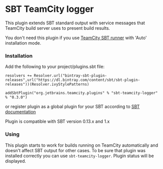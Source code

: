 SBT TeamCity logger
=============

This plugin extends SBT standard output with service messages that TeamCity build server uses to present build results.

You don't need this plugin if you use [TeamCity SBT runner](http://confluence.jetbrains.com/display/TW/SBT+Runner+Plugin) with 'Auto' installation mode.

### Installation

Add the following to your project/plugins.sbt file:

`resolvers += Resolver.url("bintray-sbt-plugin-releases",url("https://dl.bintray.com/content/sbt/sbt-plugin-releases"))(Resolver.ivyStylePatterns)`

`addSbtPlugin("org.jetbrains.teamcity.plugins" % "sbt-teamcity-logger" % "0.3.0")`

or register plugin as a global plugin for your SBT according to [SBT documentation](http://www.scala-sbt.org/0.13.0/docs/Getting-Started/Using-Plugins)

Plugin is compatible with SBT version 0.13.x and 1.x


### Using

This plugin starts to work for builds running on TeamCity automatically and doesn't affect SBT output for other cases.
To be sure that plugin was installed correctly you can use `sbt-teamcity-logger`. Plugin status will be displayed.
